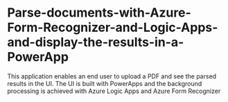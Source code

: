 # Parse-documents-with-Azure-Form-Recognizer-and-Logic-Apps-and-display-the-results-in-a-PowerApp
This application enables an end user to upload a PDF and see the parsed results in the UI. The UI is built with PowerApps and the background processing is achieved with Azure Logic Apps and Azure Form Recognizer
